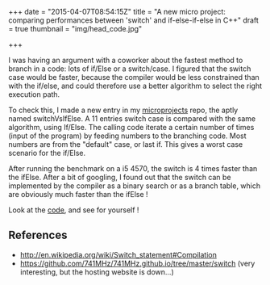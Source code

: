 +++
date = "2015-04-07T08:54:15Z"
title = "A new micro project: comparing performances between 'switch' and if-else-if-else in C++"
draft = true
thumbnail = "img/head_code.jpg"

+++

I was having an argument with a coworker about the fastest method to branch in a code: lots of if/Else or a switch/case. I figured that the switch case would be faster, because the compiler would be less constrained than with the if/else, and could therefore use a better algorithm to select the right execution path.

To check this, I made a new entry in my [microprojects](https://github.com/Blizarre/microprojects) repo, the aptly named switchVsIfElse. A 11 entries switch case is compared with the same algorithm, using If/Else. The calling code iterate a certain number of times (input of the program) by feeding numbers to the branching code. Most numbers are from the "default" case, or last if. This gives a worst case scenario for the if/Else.

After running the benchmark on a i5 4570, the switch is 4 times faster than the ifElse. After a bit of googling, I found out that the switch can be implemented by the compiler as a binary search or as a branch table, which are obviously much faster than the ifElse !

Look at the [code](https://github.com/Blizarre/microProjects/blob/master/switchVsIfElse/main.cpp), and see for yourself !

## References

* http://en.wikipedia.org/wiki/Switch_statement#Compilation
* https://github.com/741MHz/741MHz.github.io/tree/master/switch (very interesting, but the hosting website is down...)

